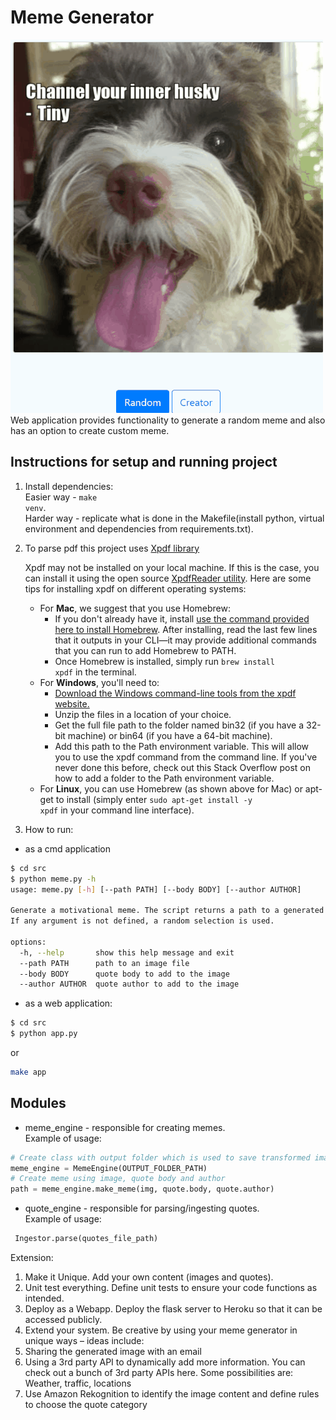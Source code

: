 # Meme Generator
![Web application overview](docs/meme-generator.gif)<br>
Web application provides functionality to generate a random meme and also has an option to create custom meme.

## Instructions for setup and running project

1) Install dependencies:<br>
   Easier way - <code>make venv</code>.<br>
   Harder way - replicate what is done in the Makefile(install python, virtual environment and dependencies from
   requirements.txt).<br>
2) To parse pdf this project uses [Xpdf library](https://www.xpdfreader.com/download.html)

   Xpdf may not be installed on your local machine. If this is the case, you can install it using the open source
   [XpdfReader utility](https://www.xpdfreader.com/pdftotext-man.html). Here are some tips for installing xpdf on
   different operating systems:

   - For **Mac**, we suggest that you use Homebrew:
       - If you don't already have it, install [use the command provided here to install Homebrew](https://brew.sh/). After
         installing, read the last few lines that it outputs in your CLI—it may provide additional commands that you can
         run to add Homebrew to PATH.
       - Once Homebrew is installed, simply run <code>brew install xpdf</code> in the terminal.
   - For **Windows**, you'll need to:
       - [Download the Windows command-line tools from the xpdf website.](https://www.xpdfreader.com/download.html)
       - Unzip the files in a location of your choice.
       - Get the full file path to the folder named bin32 (if you have a 32-bit machine) or bin64 (if you have a 64-bit
         machine).
       - Add this path to the Path environment variable. This will allow you to use the xpdf command from the command line.
         If
         you've never done this before, check out this Stack Overflow post on how to add a folder to the Path environment
         variable.
   - For **Linux**, you can use Homebrew (as shown above for Mac) or apt-get to install (simply enter <code>sudo apt-get
     install -y
     xpdf</code> in your command line interface).

3) How to run:

- as a cmd application

```bash
$ cd src
$ python meme.py -h
usage: meme.py [-h] [--path PATH] [--body BODY] [--author AUTHOR]

Generate a motivational meme. The script returns a path to a generated image.
If any argument is not defined, a random selection is used.

options:
  -h, --help       show this help message and exit
  --path PATH      path to an image file
  --body BODY      quote body to add to the image
  --author AUTHOR  quote author to add to the image
```

- as a web application:

```bash
$ cd src
$ python app.py
```

or

```bash
make app
```

## Modules
- meme_engine - responsible for creating memes.<br>
  Example of usage:

```python
# Create class with output folder which is used to save transformed images
meme_engine = MemeEngine(OUTPUT_FOLDER_PATH)
# Create meme using image, quote body and author
path = meme_engine.make_meme(img, quote.body, quote.author)
```

- quote_engine - responsible for parsing/ingesting quotes.<br>
  Example of usage:

```python
 Ingestor.parse(quotes_file_path)
```


Extension:

1) Make it Unique. Add your own content (images and quotes).
2) Unit test everything. Define unit tests to ensure your code functions as intended.
3) Deploy as a Webapp. Deploy the flask server to Heroku so that it can be accessed publicly.
4) Extend your system. Be creative by using your meme generator in unique ways – ideas include:
5) Sharing the generated image with an email
6) Using a 3rd party API to dynamically add more information. You can check out a bunch of 3rd party APIs here. Some
   possibilities are:
   Weather, traffic, locations
7) Use Amazon Rekognition to identify the image content and define rules to choose the quote category
